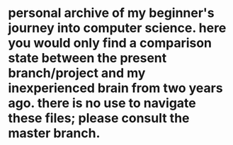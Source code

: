 # personal archive of my beginner's journey into computer science. here you would only find a comparison state between the present branch/project and my inexperienced brain from two years ago. there is no use to navigate these files; please consult the master branch.

